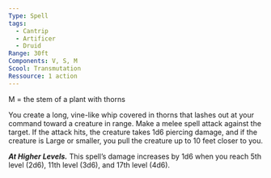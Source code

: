 ```yaml
---
Type: Spell
tags:
  - Cantrip
  - Artificer
  - Druid
Range: 30ft
Components: V, S, M
Scool: Transmutation
Ressource: 1 action
---
```

M = the stem of a plant with thorns

You create a long, vine-like whip covered in thorns that lashes out at your command toward a creature in range. Make a melee spell attack against the target. If the attack hits, the creature takes 1d6 piercing damage, and if the creature is Large or smaller, you pull the creature up to 10 feet closer to you.

**_At Higher Levels._** This spell’s damage increases by 1d6 when you reach 5th level (2d6), 11th level (3d6), and 17th level (4d6).
